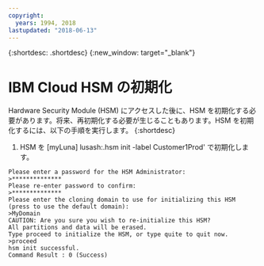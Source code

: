 ```yaml
---
copyright:
  years: 1994, 2018
lastupdated: "2018-06-13"
---
```


{:shortdesc: .shortdesc}
{:new_window: target="_blank"}

# IBM Cloud HSM の初期化

Hardware Security Module (HSM) にアクセスした後に、HSM を初期化する必要があります。将来、再初期化する必要が生じることもあります。HSM を初期化するには、以下の手順を実行します。
{:shortdesc}

1. HSM を [myLuna] lusash:.hsm init -label Customer1Prod' で初期化します。
```
Please enter a password for the HSM Administrator:
>**************
Please re-enter password to confirm:
>**************
Please enter the cloning domain to use for initializing this HSM (press to use the default domain):
>MyDomain
CAUTION: Are you sure you wish to re-initialize this HSM?
All partitions and data will be erased.
Type proceed to initialize the HSM, or type quite to quit now.
>proceed
hsm init successful.
Command Result : 0 (Success)
```
